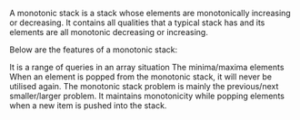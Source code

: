 A monotonic stack is a stack whose elements are monotonically increasing or decreasing. 
It contains all qualities that a typical stack has and its elements are all monotonic decreasing or increasing.

Below are the features of a monotonic stack:

It is a range of queries in an array situation
The minima/maxima elements
When an element is popped from the monotonic stack, it will never be utilised again.
The monotonic stack problem is mainly the previous/next smaller/larger problem. 
It maintains monotonicity while popping elements when a new item is pushed into the stack.

